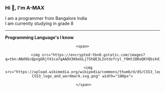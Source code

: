### Hi 👋, I'm A-MAX

I am a programmer from Bangalore India 
<br>
I am currently studying in grade 8

<hr>

<b> Programming Language's I know   </b>

<center> 
     
     <span> 
          
         <img src="https://encrypted-tbn0.gstatic.com/images?q=tbn:ANd9GcQpngGRjYX1ca7qAADU3K6eGLj7ShQE3L2otdzfryl_Y9Ht2QRoQKYQbsXd36XIxMbYOw0&usqp=CAU">

         <img src="https://upload.wikimedia.org/wikipedia/commons/thumb/d/d5/CSS3_logo_and_wordmark.svg/1200px-CSS3_logo_and_wordmark.svg.png" width="180px">
          
     </span>
  
</center>
